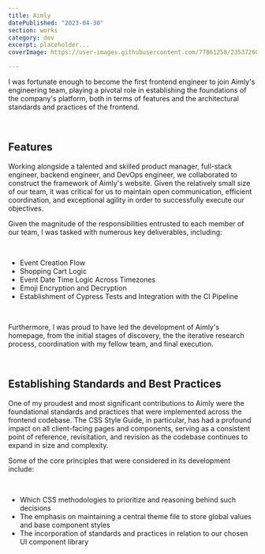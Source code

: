 ```yaml
---
title: Aimly
datePublished: "2023-04-30"
section: works
category: dev
excerpt: placeholder...
coverImage: https://user-images.githubusercontent.com/77861258/235372607-f5b674ef-95f6-4acb-8e49-6dcf33cc3778.jpg

---
```


I was fortunate enough to become the first frontend engineer to join Aimly's engineering team, playing a pivotal role in establishing the foundations of the company's platform, both in terms of features and the architectural standards and practices of the frontend.

<br/>

## Features

Working alongside a talented and skilled product manager, full-stack engineer, backend engineer, and DevOps engineer, we collaborated to construct the framework of Aimly's website. Given the relatively small size of our team, it was critical for us to maintain open communication, efficient coordination, and exceptional agility in order to successfully execute our objectives.

Given the magnitude of the responsibilities entrusted to each member of our team, I was tasked with numerous key deliverables, including:

<br/>

- Event Creation Flow
- Shopping Cart Logic
- Event Date Time Logic Across Timezones
- Emoji Encryption and Decryption
- Establishment of Cypress Tests and Integration with the CI Pipeline

<br/>

Furthermore, I was proud to have led the development of Aimly's homepage, from the initial stages of discovery, the the iterative research process, coordination with my fellow team, and final execution.

<br/>

## Establishing Standards and Best Practices

One of my proudest and most significant contributions to Aimly were the foundational standards and practices that were implemented across the frontend codebase. The CSS Style Guide, in particular, has had a profound impact on all client-facing pages and components, serving as a consistent point of reference, revisitation, and revision as the codebase continues to expand in size and complexity.

Some of the core principles that were considered in its development include:

<br/>

- Which CSS methodologies to prioritize and reasoning behind such decisions
- The emphasis on maintaining a central theme file to store global values and base component styles
- The incorporation of standards and practices in relation to our chosen UI component library
